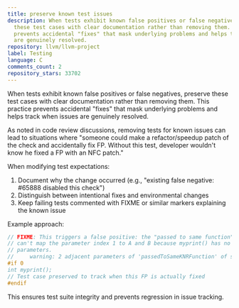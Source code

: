 ```yaml
---
title: preserve known test issues
description: When tests exhibit known false positives or false negatives, preserve
  these test cases with clear documentation rather than removing them. This practice
  prevents accidental "fixes" that mask underlying problems and helps track when issues
  are genuinely resolved.
repository: llvm/llvm-project
label: Testing
language: C
comments_count: 2
repository_stars: 33702
---
```


When tests exhibit known false positives or false negatives, preserve these test cases with clear documentation rather than removing them. This practice prevents accidental "fixes" that mask underlying problems and helps track when issues are genuinely resolved.

As noted in code review discussions, removing tests for known issues can lead to situations where "someone could make a refactor/speedup patch of the check and accidentally fix FP. Without this test, developer wouldn't know he fixed a FP with an NFC patch."

When modifying test expectations:
1. Document why the change occurred (e.g., "existing false negative: #65888 disabled this check")
2. Distinguish between intentional fixes and environmental changes
3. Keep failing tests commented with FIXME or similar markers explaining the known issue

Example approach:
```c
// FIXME: This triggers a false positive: the "passed to same function" heuristic
// can't map the parameter index 1 to A and B because myprint() has no
// parameters.
//     warning: 2 adjacent parameters of 'passedToSameKNRFunction' of similar type ('int')
#if 0
int myprint();
// Test case preserved to track when this FP is actually fixed
#endif
```

This ensures test suite integrity and prevents regression in issue tracking.